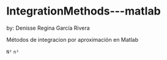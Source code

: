 # IntegrationMethods---matlab
by: Denisse Regina García Rivera

  Métodos de integracion por aproximación en Matlab


`N²`
`n²`

